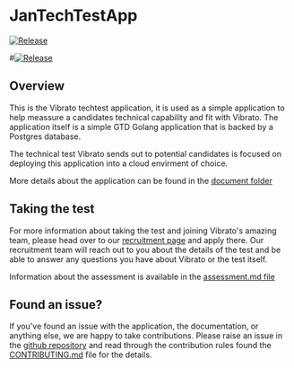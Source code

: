 # JanTechTestApp

[![Release][release-badge]][release]


#[![Release]][release]

[release-badge]: http://img.shields.io/github/release/vibrato/TechTestApp/all.svg?style=flat
[release]:https://github.com/jnorback/JanTechTestApp/releases/latest



## Overview

This is the Vibrato techtest application, it is used as a simple application to help meassure a candidates technical capability and fit with Vibrato. The application itself is a simple GTD Golang application that is backed by a Postgres database.

The technical test Vibrato sends out to potential candidates is focused on deploying this application into a cloud envirment of choice.

More details about the application can be found in the [document folder](doc/readme.md)

## Taking the test

For more information about taking the test and joining Vibrato's amazing team, please head over to our [recruitment page](https://vibrato.recruitee.com/) and apply there. Our recruitment team will reach out to you about the details of the test and be able to answer any questions you have about Vibrato or the test itself.

Information about the assessment is available in the [assessment.md file](ASSESSMENT.md)

## Found an issue?

If you've found an issue with the application, the documentation, or anything else, we are happy to take contributions. Please raise an issue in the [github repository](https://github.com/vibrato/TechTestApp/issues) and read through the contribution rules found the [CONTRIBUTING.md](CONTRIBUTING.md) file for the details.
